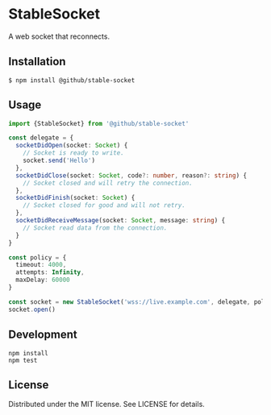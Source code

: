 # StableSocket

A web socket that reconnects.

## Installation

```
$ npm install @github/stable-socket
```

## Usage

```ts
import {StableSocket} from '@github/stable-socket'

const delegate = {
  socketDidOpen(socket: Socket) {
    // Socket is ready to write.
    socket.send('Hello')
  },
  socketDidClose(socket: Socket, code?: number, reason?: string) {
    // Socket closed and will retry the connection.
  },
  socketDidFinish(socket: Socket) {
    // Socket closed for good and will not retry.
  },
  socketDidReceiveMessage(socket: Socket, message: string) {
    // Socket read data from the connection.
  }
}

const policy = {
  timeout: 4000,
  attempts: Infinity,
  maxDelay: 60000
}

const socket = new StableSocket('wss://live.example.com', delegate, policy)
socket.open()
```

## Development

```
npm install
npm test
```

## License

Distributed under the MIT license. See LICENSE for details.
